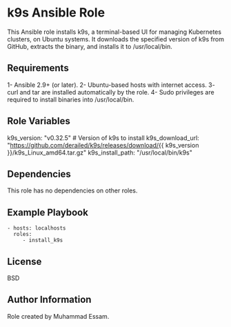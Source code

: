 k9s Ansible Role
=========

This Ansible role installs k9s, a terminal-based UI for managing Kubernetes clusters, on Ubuntu systems.
It downloads the specified version of k9s from GitHub, extracts the binary, and installs it to /usr/local/bin.

Requirements
------------

1- Ansible 2.9+ (or later).
2- Ubuntu-based hosts with internet access.
3- curl and tar are installed automatically by the role.
4- Sudo privileges are required to install binaries into /usr/local/bin.

Role Variables
--------------

k9s_version: "v0.32.5"    # Version of k9s to install
k9s_download_url: "https://github.com/derailed/k9s/releases/download/{{ k9s_version }}/k9s_Linux_amd64.tar.gz"
k9s_install_path: "/usr/local/bin/k9s"

Dependencies
------------

This role has no dependencies on other roles.

Example Playbook
----------------

    - hosts: localhosts
      roles:
         - install_k9s

License
-------

BSD

Author Information
------------------

Role created by Muhammad Essam.

